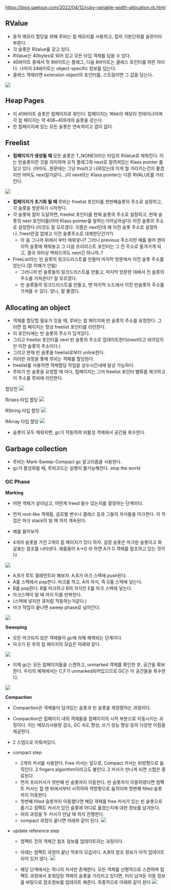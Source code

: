 https://blog.saeloun.com/2022/04/12/ruby-variable-width-allocation.rb.html

## RValue
- 동적 메모리 할당을 위해 루비는 힙 메모리를 사용하고, 힙의 기본단위를 슬랏이라 부른다.
- 각 슬롯은 RValue를 갖고 있다. 
- RValue는 40bytes로 되어 있고 모든 타입 객체를 담을 수 있다. 
- 40바이트 중에서 첫 8바이트는 플래그, 다음 8바이트는 클래스 포인터를 위한 자리다. 나머지 24바이트는 object-specific 정보를 담는다. 
- 클래스 객체라면 extension object의 포인터를, 스트링이면 그 값을 담는다.


![](/assets/r-value.jpeg)

## Heap Pages
- 이 40바이트 슬롯은 힙페이지로 묶인다. 힙페이지는 16kb의 메모리 컨테이너이며 각 힙 페이지는 약 408~409개의 슬롯을 갖는다.
- 한 힙페이지에 있는 모든 슬롯은 연속적이고 갭이 없다.

## Freelist
- **힙페이지가 생성될 때** 모든 슬롯은 T_NONE이라는 타입의 RValue로 채워진다. 이는 빈슬롯이란 것을 의미하며 오직 플래그와 next로 알려져있는 Klass pointer 를 담고 있다. (아마도..원문에는 그냥 this라고 나와있는데 이게 뭘 가리키는건지 몰겠지만 아마도 next일거같다...)이 next라는 Klass pointer는 다른 RVALUE를 가리킨다.

![](/assets/freelist.png)

- **힙페이지가 초기화 될 때** 루비는 freelist 포인터를 첫번째슬롯의 주소로 설정하고, 각 슬롯을 방문하기 시작한다. 
- 각 슬롯에 점차 도달하면, freelist 포인터를 현재 슬롯의 주소로 설정하고, 현재 슬롯의 next 포인터를(아마 Klass pointer를 말하는거아닐까싶다) 이전 슬롯의 주소로 설정한다.(이것도 잘 모르겠다. 이름은 next인데 왜 이전 슬롯 주소로 설정하나..?next란걸 없애고 이전 슬롯주소로 대체한단건가?)
	- 아 음 그니까 뒤에서 부터 채워넣나? 그러니 previous 주소지만 예를 들어 맨마지막 슬롯에 채워놓고 그 다음 프리리스트 포인터는 그 전 주소로 옮겨가게 되고, 결국 의미상 백워드여도 next긴 하니까..?
- FreeList라는 빈 슬롯의 링크드리스트를 만들어 마지막 방문에서 이전 슬롯 주소를 얻는다.(잘 이해가 안됨)
	- 그러니까 빈 슬롯들의 링크드리스트를 만들고, 마지막 방문한 데에서 전 슬롯의 주소를 가져온다? 잘 모르겠다.
	- 빈 슬롯들의 링크드리스트를 만들고, 맨 마지막 노드에서 이전 빈슬롯의 주소를 가져올 수 있다. 맞나, 잘 몰겠다.

## Allocating an object
- 객체를 할당할 필요가 있을 때, 루비는 힙 페이지에 빈 슬롯의 주소를 요청한다. 그러면 힙 페이지는 항상 freelist 포인터를 리턴한다. 
- 이 포인터에는 빈 슬롯의 주소가 담겨있다. 
- 그리고 freelist 포인터를 next 빈 슬롯의 주소로 업데이트한다(next라고 되어있지만 이전 슬롯의 주소이다.)
- 그리고 현재 빈 슬롯을 freelist로부터 unlink한다.
- 이러한 과정을 통해 루비는 객체를 할당한다.
- freelist를 사용하면 객체할당 작업을 상수시간내에 달성 가능하다. 
- 루비가 빈 슬롯을 요청할 때 마다, 힙페이지는 그저 freelist 포인터 밸류를 체크하고 이 주소를 루비에 리턴한다.

할당전 
![](/assets/freelist1.png)

Rclass 타입 할당
![](/assets/freelist2.png)

RString 타입 할당
![](/assets/freelist3.png)

RArray 타입 할당
![](/assets/freelist4.png)

- 슬롯이 모두 채워지면, gc가 작동하여 비활성 객체에서 공간을 회수한다.

## Garbage collection
- 루비는 Mark-Sweep-Compact gc 알고리즘을 사용한다. 
- gc가 활성화될 때, 루비코드는 실행이 불가능해진다. stop the world

### GC Phase

**Marking**
- 어떤 객체가 살아남고, 어떤게 freed 될수 있는지를 결정하는 단계이다.
- 먼저 root-like 객체들, 글로벌 변수나 클래스 등과 그들의 자식들을 마크한다. 이 작업은 마크 stack이 빌 때 까지 계속된다.
- 예를 들어보자

- 4개의 슬롯을 가진 2개의 힙 페이지가 있다 하자. 검정 슬롯은 마크된 슬롯이고 화살표는 참조를 나타낸다. 예를들어 A->G 라 하면 A가 G 객체를 참조하고 있는 것이다

![](/assets/mark1.png)

- A,B가 루트 엘레먼트라 해보자. A,B가 마크 스택에 push된다. 
- A를 스택에서 pop한다. 마크를 하고, A의 자식, 즉 G를 스택에 넣는다.
- B를 pop한다. B를 마크하고 B의 자식인 E를 마크 스택에 넣는다. 
- 마크스택이 빌 때 까지 이를 반복한다.
- (스택에 넣지만 큐처럼 작동하는거같다.)
- 마크 작업이 끝나면 sweep phase로 넘어간다.

![](/assets/mark2.gif)


**Sweeping**
- 모든 마크되지 않은 객체들이 gc에 의해 해제되는 단계이다.
- 마크가 된 후의 힙 페이지의 모습은 아래와 같다.

![](/assets/sweep1.png)

- 이제 gc는 모든 힙페이지들을 스캔하고, unmarked 객체를 확인한 후, 공간을 확보한다. 우리의 예제에서는 C,F가 unmarked되어있으므로 GC는 이 공간들을 회수한다.

![](/assets/sweep2.png)


**Compaction**
- Compaction은 객체들이 담겨있는 슬롯과 빈 슬롯을 재정렬하는 과정이다. 
- Compaction은 힙페이지 내의 객체들을 힙페이지의 시작 부분으로 이동시키는 과정이다. 이는 메모리사용량 감소, GC 속도 향상, 쓰기 성능 향상 등의 다양한 이점을 제공한다.
- 2 스텝으로 이뤄져있다.

- compact step
	- 2개의 커서를 사용한다. Free 커서는 앞으로, Compact 커서는 뒤방향으로 움직인다. 2 fingers algorithm이라고도 불린다. 2 커서가 만나게 되면 스텝은 종료된다.
	- 먼저 프리커서가 첫번째 빈 슬롯까지 이동한다. 빈 슬롯까지 이동하였다면 컴팩트 커서는 힙 맨 뒤에서부터 시작하여 역방향으로 움직이며 첫번째 filled 슬롯까지 이동한다. 
	- 첫번째 filled 슬롯까지 이동했다면 해당 객체를 free 커서가 있는 빈 슬롯으로 옮기고 컴팩트 커서가 있던 슬롯에 어디로 옮겼는지에 대한 정보를 남겨둔다. 
	- 위의 과정을 두 커서가 만날 때 까지 진행한다. 
	- compact 과정이 끝나면 아래와 같이 된다.
	![](/assets/compact.gif)

- update reference step
	- 컴팩트 전의 객체간 참조 정보를 업데이트하는 과정이다.
	- 아래는 컴팩트 과정이 끝난 직후의 모습이다. A,B의 참조 정보가 아직 업데이트 되어 있지 않다.
	![](/assets/refer1.png)
	
	- 해당 단계에서는 하나의 커서만 존재한다. 모든 객체를 선형적으로 스캔하며 컴팩트 과정에서 포워딩된 객체의 슬롯을 가리키고 있다면, 미리 남겨둔 이동 정보를 바탕으로 참조정보를 업데이트 해준다. 최종적으로 아래와 같이 된다
	![](/assets/refer2.png)